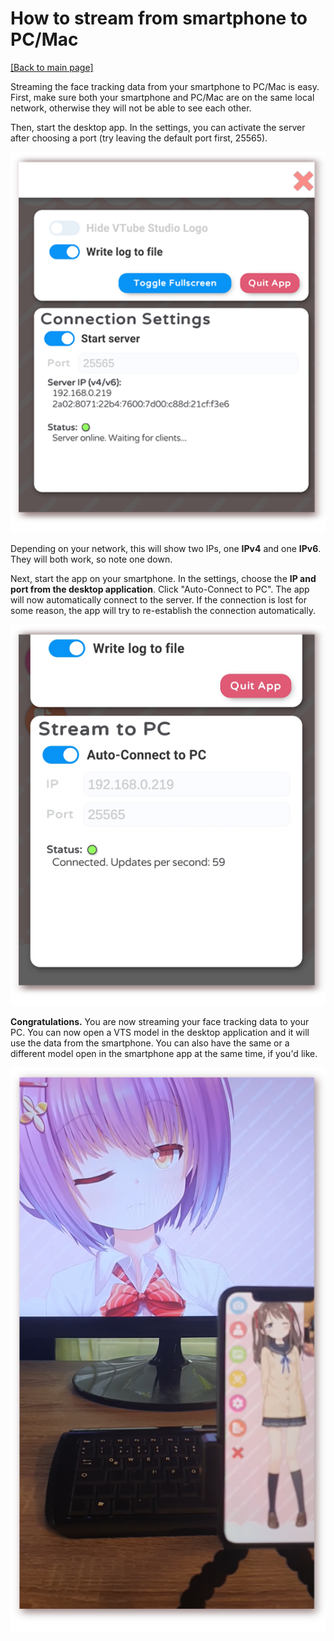 # How to stream from smartphone to PC/Mac

[\[Back to main page\]](https://denchisoft.github.io/)

Streaming the face tracking data from your smartphone to PC/Mac is easy. First, make sure both your smartphone and PC/Mac are on the same local network, otherwise they will not be able to see each other.

Then, start the desktop app. In the settings, you can activate the server after choosing a port (try leaving the default port first, 25565). 

![The Server](../images/vts_doc_screenshots/screenshot_server.png "The Server")

Depending on your network, this will show two IPs, one __IPv4__ and one __IPv6__. They will both work, so note one down.

Next, start the app on your smartphone. In the settings, choose the __IP and port from the desktop application__. Click "Auto-Connect to PC". The app will now automatically connect to the server. If the connection is lost for some reason, the app will try to re-establish the connection automatically.

![The Client](../images/vts_doc_screenshots/screenshot_client.png "The Client")

__Congratulations.__ You are now streaming your face tracking data to your PC. You can now open a VTS model in the desktop application and it will use the data from the smartphone. You can also have the same or a different model open in the smartphone app at the same time, if you'd like.

![Streaming example](../images/vts_doc_screenshots/example_streaming.png "Streaming example")
